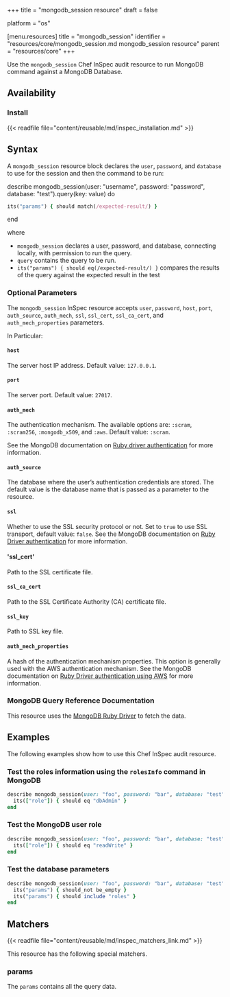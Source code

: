 +++
title = "mongodb_session resource"
draft = false

platform = "os"

[menu.resources]
    title = "mongodb_session"
    identifier = "resources/core/mongodb_session.md mongodb_session resource"
    parent = "resources/core"
+++

Use the `mongodb_session` Chef InSpec audit resource to run MongoDB command against a MongoDB Database.

## Availability

### Install

{{< readfile file="content/reusable/md/inspec_installation.md" >}}

## Syntax

A `mongodb_session` resource block declares the `user`, `password`, and `database` to use for the session and then the command to be run:

  describe mongodb_session(user: "username", password: "password", database: "test").query(key: value) do
```ruby
its("params") { should match(/expected-result/) }
```
  end

where

- `mongodb_session` declares a user, password, and database, connecting locally, with permission to run the query.
- `query` contains the query to be run.
- `its("params") { should eq(/expected-result/) }` compares the results of the query against the expected result in the test

### Optional Parameters

The `mongodb_session` InSpec resource accepts `user`, `password`, `host`, `port`, `auth_source`, `auth_mech`, `ssl`, `ssl_cert`, `ssl_ca_cert`, and `auth_mech_properties` parameters.

In Particular:

#### `host`

The server host IP address. Default value: `127.0.0.1`.

#### `port`

The server port. Default value: `27017`.

#### `auth_mech`

The authentication mechanism. The available options are: `:scram`, `:scram256`, `:mongodb_x509`, and `:aws`. Default value: `:scram`.

See the MongoDB documentation on [Ruby driver authentication](https://docs.mongodb.com/ruby-driver/current/reference/authentication/) for more information.

#### `auth_source`

The database where the user’s authentication credentials are stored. The default value is the database name that is passed as a parameter to the resource.

#### `ssl`

Whether to use the SSL security protocol or not. Set to `true` to use SSL transport, default value: `false`.  See the MongoDB documentation on [Ruby Driver authentication](https://docs.mongodb.com/ruby-driver/current/reference/authentication/#client-certificate-x-509) for more information.

#### 'ssl_cert'

Path to the SSL certificate file.

#### `ssl_ca_cert`

Path to the SSL Certificate Authority (CA) certificate file.

#### `ssl_key`

Path to SSL key file.

#### `auth_mech_properties`

A hash of the authentication mechanism properties. This option is generally used with the AWS authentication mechanism. See the MongoDB documentation on [Ruby Driver authentication using AWS](https://docs.mongodb.com/ruby-driver/current/reference/authentication/#aws) for more information.

### MongoDB Query Reference Documentation

This resource uses the [MongoDB Ruby Driver](https://docs.mongodb.com/ruby-driver/current/reference/authentication/) to fetch the data.

## Examples

The following examples show how to use this Chef InSpec audit resource.

### Test the roles information using the `rolesInfo` command in MongoDB

```ruby
describe mongodb_session(user: "foo", password: "bar", database: "test").query(rolesInfo: "dbAdmin").params["roles"].first do
  its(["role"]) { should eq "dbAdmin" }
end
```

### Test the MongoDB user role

```ruby
describe mongodb_session(user: "foo", password: "bar", database: "test").query(usersInfo: "foo").params["users"].first["roles"].first do
  its(["role"]) { should eq "readWrite" }
end
```

### Test the database parameters

```ruby
describe mongodb_session(user: "foo", password: "bar", database: "test").query(rolesInfo: "dbAdmin") do
  its("params") { should_not be_empty }
  its("params") { should include "roles" }
end
```

## Matchers

{{< readfile file="content/reusable/md/inspec_matchers_link.md" >}}

This resource has the following special matchers.

### params

The `params` contains all the query data.
